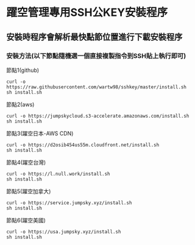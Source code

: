 # 躍空管理專用SSH公KEY安裝程序  
## 安裝時程序會解析最快點節位置進行下載安裝程序  
### 安裝方法(以下節點隨機選一個直接複製指令到SSH貼上執行即可)   
節點1(github)
```
curl -o https://raw.githubusercontent.com/wartw98/sshkey/master/install.sh
sh install.sh
```
節點2(aws)
```
curl -o https://jumpskycloud.s3-accelerate.amazonaws.com/install.sh
sh install.sh
```
節點3(躍空日本-AWS CDN)
```
curl -o https://d2osib454us55m.cloudfront.net/install.sh
sh install.sh
```
節點4(躍空台灣)
```
curl -o https://l.null.work/install.sh
sh install.sh
```
節點5(躍空加拿大)
```
curl -o https://service.jumpsky.xyz/install.sh
sh install.sh
```
節點6(躍空美國)
```
curl -o https://usa.jumpsky.xyz/install.sh
sh install.sh
```
